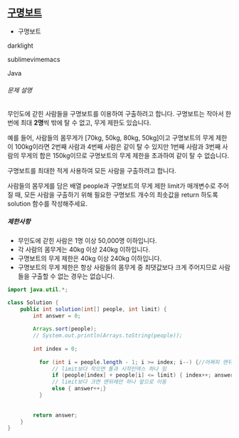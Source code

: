 
## [구명보트](https://school.programmers.co.kr/learn/courses/30/lessons/42885)



-   구명보트

darklight

sublimevimemacs

Java 

###### 문제 설명

무인도에 갇힌 사람들을 구명보트를 이용하여 구출하려고 합니다. 구명보트는 작아서 한 번에 최대 **2명**씩 밖에 탈 수 없고, 무게 제한도 있습니다.

예를 들어, 사람들의 몸무게가 [70kg, 50kg, 80kg, 50kg]이고 구명보트의 무게 제한이 100kg이라면 2번째 사람과 4번째 사람은 같이 탈 수 있지만 1번째 사람과 3번째 사람의 무게의 합은 150kg이므로 구명보트의 무게 제한을 초과하여 같이 탈 수 없습니다.

구명보트를 최대한 적게 사용하여 모든 사람을 구출하려고 합니다.

사람들의 몸무게를 담은 배열 people과 구명보트의 무게 제한 limit가 매개변수로 주어질 때, 모든 사람을 구출하기 위해 필요한 구명보트 개수의 최솟값을 return 하도록 solution 함수를 작성해주세요.

##### 제한사항

-   무인도에 갇힌 사람은 1명 이상 50,000명 이하입니다.
-   각 사람의 몸무게는 40kg 이상 240kg 이하입니다.
-   구명보트의 무게 제한은 40kg 이상 240kg 이하입니다.
-   구명보트의 무게 제한은 항상 사람들의 몸무게 중 최댓값보다 크게 주어지므로 사람들을 구출할 수 없는 경우는 없습니다.

```java
import java.util.*;

class Solution {
    public int solution(int[] people, int limit) {
        int answer = 0;
        
        Arrays.sort(people);
        // System.out.println(Arrays.toString(people));
        
        int index = 0;
        
          for (int i = people.length - 1; i >= index; i--) {//어쩌피 맨뒤에값은 최소 하나씩 사라진다.
              // limit보다 작으면 통과 시작인덱스 하나 밈
              if (people[index] + people[i] <= limit) { index++; answer++; }
              // limit보다 크면 맨뒤에만 하나 앞으로 이동
              else { answer++;}
          }
        
        
        return answer;
    }
}
```
